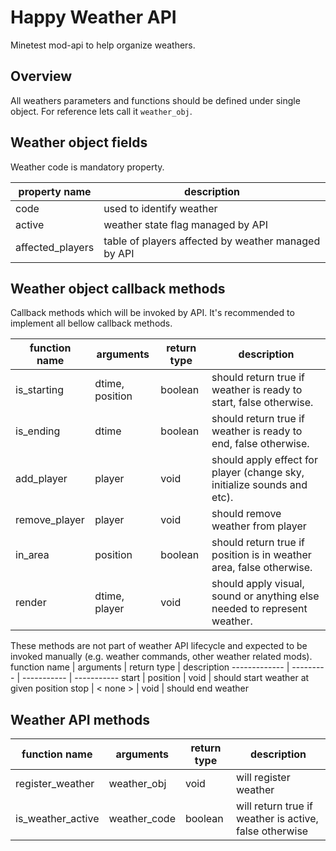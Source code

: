 Happy Weather API
===================
Minetest mod-api to help organize weathers.

Overview
------------
All weathers parameters and functions should be defined under single object. For reference lets call it `weather_obj`.

Weather object fields
-------
Weather code is mandatory property.

property name      | description
------------------ | ---------------------------------
code               | used to identify weather
active             | weather state flag managed by API
affected_players   | table of players affected by weather managed by API

Weather object callback methods
-------
Callback methods which will be invoked by API. It's recommended to implement all bellow callback methods.

function name | arguments       | return type | description
------------- | --------------- | ----------- | -----------
is_starting   | dtime, position | boolean     | should return true if weather is ready to start, false otherwise.
is_ending     | dtime           | boolean     | should return true if weather is ready to end, false otherwise.
add_player    | player          | void        | should apply effect for player (change sky, initialize sounds and etc).
remove_player | player          | void        | should remove weather from player 
in_area       | position        | boolean     | should return true if position is in weather area, false otherwise.
render        | dtime, player   | void        | should apply visual, sound or anything else needed to represent weather. 

These methods are not part of weather API lifecycle and expected to be invoked manually (e.g. weather commands, other weather related mods). 
function name | arguments | return type | description
------------- | --------- | ----------- | -----------
start         | position  | void        | should start weather at given position
stop          | < none >  | void        | should end weather

Weather API methods
-------
function name     | arguments     | return type | description
----------------- | ------------- | ----------- | -----------
register_weather  | weather_obj   | void        | will register weather
is_weather_active | weather_code  | boolean     | will return true if weather is active, false otherwise

